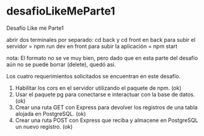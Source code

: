 # desafioLikeMeParte1
Desafio Like me Parte1

abrir dos terminales por separado:
cd back y cd front
en back para subir el servidor = npm run dev
en front para subir la aplicación = npm start 

nota: El formato no se ve muy bien, pero dado que en esta parte del desafío aún no se puede borrar (delete), quedó así.

Los cuatro requerimientos solicitados se encuentran en este desafío.

1. Habilitar los cors en el servidor utilizando el paquete de npm. (ok)
2. Usar el paquete pg para conectarse e interactuar con la base de datos. (ok)
3. Crear una ruta GET con Express para devolver los registros de una tabla alojada en
PostgreSQL. (ok)
4. Crear una ruta POST con Express que reciba y almacene en PostgreSQL un nuevo
registro. (ok)

